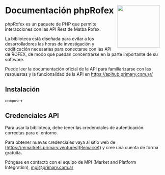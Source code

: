 # Documentación phpRofex <img src='https://raw.githubusercontent.com/matbarofex/rRofex/master/man/figures/logo.png' align="right" width="139px"/>

phpRofex es un paquete de PHP que permite interacciones con las API Rest de Matba Rofex.

La biblioteca está diseñada para evitar a los desarrolladores las horas de investigación y codificación necesarias para conectarse con las API de ROFEX, de modo que puedan concentrarse en la parte importante de su software.

Puede leer la documentación oficial de la API para familiarizarse con las respuestas y la funcionalidad de la API en https://apihub.primary.com.ar/

## Instalación

```
composer
```

## Credenciales API

Para usar la biblioteca, debe tener las credenciales de autenticación correctas para el entorno.

Para obtener nuevas credenciales vaya al sitio web de [https://remarkets.primary.ventures](Remarket) y cree una cuenta de forma gratuita.

Póngase en contacto con el equipo de MPI (Market and Platform Integration), mpi@primary.com.ar